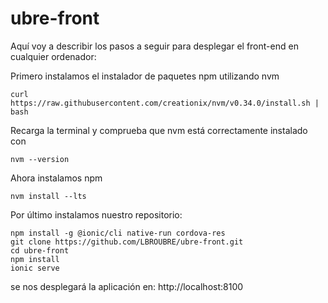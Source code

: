 # ubre-front
Aquí voy a describir los pasos a seguir para desplegar el front-end en cualquier ordenador:

Primero instalamos el instalador de paquetes npm utilizando nvm
```
curl https://raw.githubusercontent.com/creationix/nvm/v0.34.0/install.sh | bash
```

Recarga la terminal y comprueba que nvm está correctamente instalado con 
```
nvm --version
```

Ahora instalamos npm
```
nvm install --lts
```

Por último instalamos nuestro repositorio:
```
npm install -g @ionic/cli native-run cordova-res
git clone https://github.com/LBROUBRE/ubre-front.git
cd ubre-front
npm install
ionic serve 
```
se nos desplegará la aplicación en: http://localhost:8100
